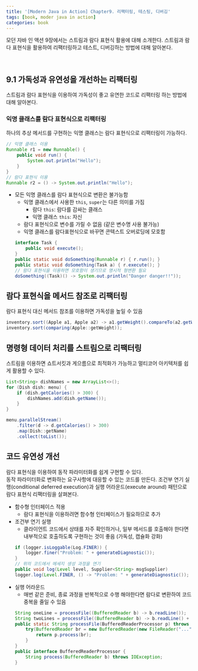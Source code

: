```yaml
---
title: '[Modern Java in Action] Chapter9. 리팩터링, 테스팅, 디버깅'
tags: [book, moder java in action]
categories: book
---
```


모던 자바 인 액션 9장에서는 스트림과 람다 표현식 활용에 대해 소개한다.
스트림과 람다 표현식을 활용하여 리팩터링하고 테스트, 디버깅하는 방법에 대해 알아본다.

<!--more-->

<br/>

## 9.1 가독성과 유연성을 개선하는 리팩터링

스트림과 람다 표현식을 이용하여 가독성이 좋고 유연한 코드로 리팩터링 하는 방법에 대해 알아본다. 

### 익명 클래스를 람다 표현식으로 리팩터링

하나의 추상 메서드를 구현하는 익명 클래스는 람다 표현식으로 리팩터링이 가능하다.  

```java 
// 익명 클래스 이용
Runnable r1 = new Runnable() {
    public void run() {
        System.out.println("Hello");
    }
}
// 람다 표현식 이용
Runnable r2 = () -> System.out.println("Hello");
```

- 모든 익명 클래스를 람다 표현식으로 변환은 불가능함
  - 익명 클래스에서 사용한 `this`, `super`는 다른 의미를 가짐
    - 람다 `this`: 람다를 감싸는 클래스
    - 익명 클래스 `this`: 자신
  - 람다 표현식으로 변수를 가릴 수 없음 (같은 변수명 사용 불가능)
  - 익명 클래스를 람다표현식으로 바꾸면 콘텍스트 오버로딩에 모호함  
  ```java  
  interface Task {
      public void execute();
  }
  public static void doSomething(Runnable r) { r.run(); } 
  public static void doSomething(Task a) { r.execute(); }
  // 람다 표현식을 이용하면 모호함이 생기므로 명시적 형변환 필요
  doSomething((Task)() -> System.out.println("Danger danger!!")); 
  ```

## 람다 표현식을 메서드 참조로 리팩터링

람다 표현식 대신 메서드 참조를 이용하면 가독성을 높일 수 있음

```java 
inventory.sort((Apple a1, Apple a2) -> a1.getWeight().compareTo(a2.getWeight()));
inventory.sort(comparing(Apple::getWeight));
```

## 명령형 데이터 처리를 스트림으로 리팩터링

스트림을 이용하면 쇼트서킷과 게으름으로 최적화가 가능하고 멀티코어 아키텍처를 쉽게 활용할 수 있다.

```java 
List<String> dishNames = new ArrayList<>();
for (Dish dish: menu) {
    if (dish.getCalories() > 300) {
        dishNames.add(dish.getName());
    }
}

menu.parallelStream()
    .filter(d -> d.getCalories() > 300)
    .map(Dish::getName)
    .collect(toList());
```


## 코드 유연성 개선

람다 표현식을 이용하여 동작 파라미터화를 쉽게 구현할 수 있다.  
동작 파라미터화로 변화하는 요구사항에 대응할 수 있는 코드를 만든다.
조건부 연기 실행(conditional deferred execution)과 실행 어라운드(execute around) 패턴으로 람다 표현식 리팩터링을 살펴본다.

- 함수형 인터페이스 적용
  - 람다 표현식을 이용하려면 함수형 인터페이스가 필요하므로 추가
- 조건부 연기 실행
  - 클라이언트 코드에서 상태를 자주 확인하거나, 일부 메서드를 호출해야 한다면 내부적으로 호출하도록 구현하는 것이 좋음 (가독성, 캡슐화 강화)    
  ```java 
  if (logger.isLoggable(Log.FINER)) {
      logger.finer("Problem: " + generateDiagnostic());
  } 
  // 위의 코드에서 메세지 생성 과정을 연기
  public void log(Level level, Supplier<String> msgSupplier)
  logger.log(Level.FINER, () -> "Problem: " + generateDiagnostic());
  ```
- 실행 어라운드
  - 매번 같은 준비, 종료 과정을 반복적으로 수행 해야한다면 람다로 변환하여 코드 중복을 줄일 수 있음  
  ```java 
  String oneLine = processFile((BufferedReader b) -> b.readLine()); 
  String twoLines = processFile((BufferedReader b) -> b.readLine() + b.readLine());
  public static String processFile(BufferedReaderProcessor p) throws IOException {
      try(BufferedReader br = new BufferedReader(new FileReader("..."))) { 
          return p.process(br);
      }
  }
  public interface BufferedReaderProcessor { 
      String process(BufferedReader b) throws IOException;
  }
  ```


